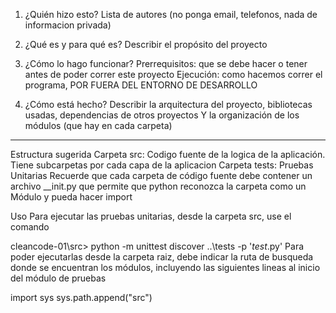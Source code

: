 1) ¿Quién hizo esto?
Lista de autores (no ponga email, telefonos, nada de informacion privada)

2) ¿Qué es y para qué es?
Describir el propósito del proyecto

3) ¿Cómo lo hago funcionar?
Prerrequisitos: que se debe hacer o tener antes de poder correr este proyecto
Ejecución: como hacemos correr el programa, POR FUERA DEL ENTORNO DE DESARROLLO

4) ¿Cómo está hecho?
Describir la arquitectura del proyecto, bibliotecas usadas, dependencias de otros proyectos
Y la organización de los módulos (que hay en cada carpeta)
-----------------------------------------------------------------------------------------------------

Estructura sugerida
Carpeta src: Codigo fuente de la logica de la aplicación. Tiene subcarpetas por cada capa de la aplicacion
Carpeta tests: Pruebas Unitarias
Recuerde que cada carpeta de código fuente debe contener un archivo __init.py que permite que python reconozca la carpeta como un Módulo y pueda hacer import

Uso
Para ejecutar las pruebas unitarias, desde la carpeta src, use el comando

cleancode-01\src> python -m unittest discover ..\tests -p '*test*.py' Para poder ejecutarlas desde la carpeta raiz, debe indicar la ruta de busqueda donde se encuentran los módulos, incluyendo las siguientes lineas al inicio del módulo de pruebas

import sys sys.path.append("src")
